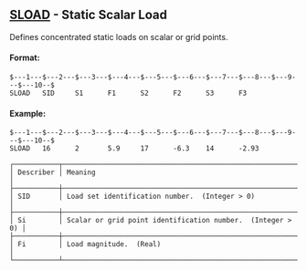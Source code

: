 ## [SLOAD](https://nexus.hexagon.com/documentationcenter/bundle/MSC_Nastran_2022.4/page/Nastran_Combined_Book/qrg/bulkqrs/TOC.SLOAD.xhtml) - Static Scalar Load

Defines concentrated static loads on scalar or grid points.

#### Format:

```nastran
$---1---$---2---$---3---$---4---$---5---$---6---$---7---$---8---$---9---$---10--$
SLOAD   SID     S1      F1      S2      F2      S3      F3                      
```

#### Example:

```nastran
$---1---$---2---$---3---$---4---$---5---$---6---$---7---$---8---$---9---$---10--$
SLOAD   16      2       5.9     17      -6.3    14      -2.93                   
```

```text
┌───────────┬────────────────────────────────────────────────────────────┐
│ Describer │ Meaning                                                    │
├───────────┼────────────────────────────────────────────────────────────┤
│ SID       │ Load set identification number.  (Integer > 0)             │
├───────────┼────────────────────────────────────────────────────────────┤
│ Si        │ Scalar or grid point identification number.  (Integer > 0) │
├───────────┼────────────────────────────────────────────────────────────┤
│ Fi        │ Load magnitude.  (Real)                                    │
└───────────┴────────────────────────────────────────────────────────────┘
```
